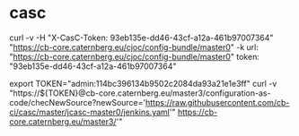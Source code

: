 # casc


curl -v -H "X-CasC-Token: 93eb135e-dd46-43cf-a12a-461b97007364" "https://cb-core.caternberg.eu/cjoc/config-bundle/master0" -k
url: "https://cb-core.caternberg.eu/cjoc/config-bundle/master0" token: "93eb135e-dd46-43cf-a12a-461b97007364"

export TOKEN="admin:114bc396134b9502c2084da93a21e1e3ff"
curl -v  "https://${TOKEN}@cb-core.caternberg.eu/master3/configuration-as-code/checNewSource?newSource='https://raw.githubusercontent.com/cb-ci/casc/master/jcasc-master0/jenkins.yaml'"
https://cb-core.caternberg.eu/master3/'"